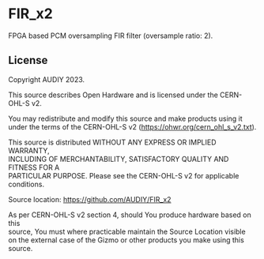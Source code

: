 # FIR_x2
FPGA based PCM oversampling FIR filter (oversample ratio: 2).

## License
 Copyright AUDIY 2023.                                                        
                                                                              
 This source describes Open Hardware and is licensed under the CERN-OHL-S v2. 
                                                                              
 You may redistribute and modify this source and make products using it under 
 the terms of the CERN-OHL-S v2 (https://ohwr.org/cern_ohl_s_v2.txt).         
                                                                              
 This source is distributed WITHOUT ANY EXPRESS OR IMPLIED WARRANTY,          
 INCLUDING OF MERCHANTABILITY, SATISFACTORY QUALITY AND FITNESS FOR A         
 PARTICULAR PURPOSE. Please see the CERN-OHL-S v2 for applicable conditions.  
                                                                              
 Source location: https://github.com/AUDIY/FIR_x2                             
                                                                              
 As per CERN-OHL-S v2 section 4, should You produce hardware based on this    
 source, You must where practicable maintain the Source Location visible      
 on the external case of the Gizmo or other products you make using this      
 source.                                                                      
